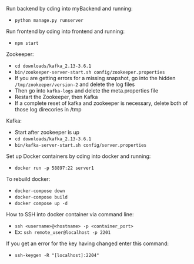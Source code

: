 Run backend by cding into myBackend and running:

- `python manage.py runserver`

Run frontend by cding into frontend and running:

- `npm start`

Zookeeper:

- `cd downloads/kafka_2.13-3.6.1`
- `bin/zookeeper-server-start.sh config/zookeeper.properties`
- If you are getting errors for a missing snapshot, go into the hidden `/tmp/zookeeper/version-2` and delete the log files
- Then go into `kafka-logs` and delete the meta.properties file
- Restart the Zookeeper, then Kafka
- If a complete reset of kafka and zookeeper is necessary, delete both of those log direcories in /tmp

Kafka:

- Start after zookeeper is up
- `cd downloads/kafka_2.13-3.6.1`
- `bin/kafka-server-start.sh config/server.properties`

Set up Docker containers by cding into docker and running:

- `docker run -p 58897:22 server1`

To rebuild docker:

- `docker-compose down`
- `docker-compose build`
- `docker compose up -d`

How to SSH into docker container via command line:

- `ssh <username>@<hostname> -p <container_port>`
- Ex: `ssh remote_user@localhost -p 2201`

If you get an error for the key having changed enter this command:

- `ssh-keygen -R "[localhost]:2204"`
